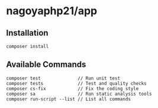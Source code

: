 # nagoyaphp21/app

## Installation

    composer install

## Available Commands

    composer test              // Run unit test
    composer tests             // Test and quality checks
    composer cs-fix            // Fix the coding style
    composer sa                // Run static analysis tools
    composer run-script --list // List all commands
